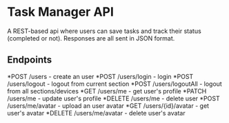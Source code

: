 # Task Manager API
A REST-based api where users can save tasks and track their status (completed or not). 
Responses are all sent in JSON format.

## Endpoints
*POST /users               - create an user
*POST /users/login         - login
*POST /users/logout        - logout from current section
*POST /users/logoutAll     - logout from all sections/devices
*GET /users/me             - get user's profile
*PATCH /users/me           - update user's profile
*DELETE /users/me          - delete user
*POST /users/me/avatar     - upload an user avatar
*GET /users/{id}/avatar    - get user's avatar
*DELETE /users/me/avatar   - delete user's avatar
